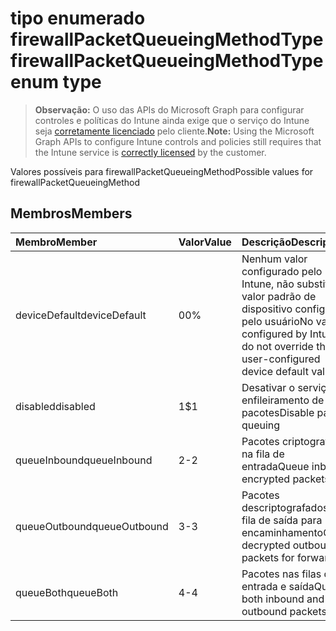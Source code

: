 # <a name="firewallpacketqueueingmethodtype-enum-type"></a><span data-ttu-id="d4b63-101">tipo enumerado firewallPacketQueueingMethodType</span><span class="sxs-lookup"><span data-stu-id="d4b63-101">firewallPacketQueueingMethodType enum type</span></span>

> <span data-ttu-id="d4b63-102">**Observação:** O uso das APIs do Microsoft Graph para configurar controles e políticas do Intune ainda exige que o serviço do Intune seja [corretamente licenciado](https://go.microsoft.com/fwlink/?linkid=839381) pelo cliente.</span><span class="sxs-lookup"><span data-stu-id="d4b63-102">**Note:** Using the Microsoft Graph APIs to configure Intune controls and policies still requires that the Intune service is [correctly licensed](https://go.microsoft.com/fwlink/?linkid=839381) by the customer.</span></span>

<span data-ttu-id="d4b63-103">Valores possíveis para firewallPacketQueueingMethod</span><span class="sxs-lookup"><span data-stu-id="d4b63-103">Possible values for firewallPacketQueueingMethod</span></span>
## <a name="members"></a><span data-ttu-id="d4b63-104">Membros</span><span class="sxs-lookup"><span data-stu-id="d4b63-104">Members</span></span>
|<span data-ttu-id="d4b63-105">Membro</span><span class="sxs-lookup"><span data-stu-id="d4b63-105">Member</span></span>|<span data-ttu-id="d4b63-106">Valor</span><span class="sxs-lookup"><span data-stu-id="d4b63-106">Value</span></span>|<span data-ttu-id="d4b63-107">Descrição</span><span class="sxs-lookup"><span data-stu-id="d4b63-107">Description</span></span>|
|:---|:---|:---|
|<span data-ttu-id="d4b63-108">deviceDefault</span><span class="sxs-lookup"><span data-stu-id="d4b63-108">deviceDefault</span></span>|<span data-ttu-id="d4b63-109">0</span><span class="sxs-lookup"><span data-stu-id="d4b63-109">0%</span></span>|<span data-ttu-id="d4b63-110">Nenhum valor configurado pelo Intune, não substituir o valor padrão de dispositivo configurado pelo usuário</span><span class="sxs-lookup"><span data-stu-id="d4b63-110">No value configured by Intune, do not override the user-configured device default value</span></span>|
|<span data-ttu-id="d4b63-111">disabled</span><span class="sxs-lookup"><span data-stu-id="d4b63-111">disabled</span></span>|<span data-ttu-id="d4b63-112">1</span><span class="sxs-lookup"><span data-stu-id="d4b63-112">$1</span></span>|<span data-ttu-id="d4b63-113">Desativar o serviço de enfileiramento de pacotes</span><span class="sxs-lookup"><span data-stu-id="d4b63-113">Disable packet queuing</span></span>|
|<span data-ttu-id="d4b63-114">queueInbound</span><span class="sxs-lookup"><span data-stu-id="d4b63-114">queueInbound</span></span>|<span data-ttu-id="d4b63-115">2</span><span class="sxs-lookup"><span data-stu-id="d4b63-115">-2</span></span>|<span data-ttu-id="d4b63-116">Pacotes criptografados na fila de entrada</span><span class="sxs-lookup"><span data-stu-id="d4b63-116">Queue inbound encrypted packets</span></span>|
|<span data-ttu-id="d4b63-117">queueOutbound</span><span class="sxs-lookup"><span data-stu-id="d4b63-117">queueOutbound</span></span>|<span data-ttu-id="d4b63-118">3</span><span class="sxs-lookup"><span data-stu-id="d4b63-118">-3</span></span>|<span data-ttu-id="d4b63-119">Pacotes descriptografados na fila de saída para encaminhamento</span><span class="sxs-lookup"><span data-stu-id="d4b63-119">Queue decrypted outbound packets for forwarding</span></span>|
|<span data-ttu-id="d4b63-120">queueBoth</span><span class="sxs-lookup"><span data-stu-id="d4b63-120">queueBoth</span></span>|<span data-ttu-id="d4b63-121">4</span><span class="sxs-lookup"><span data-stu-id="d4b63-121">-4</span></span>|<span data-ttu-id="d4b63-122">Pacotes nas filas de entrada e saída</span><span class="sxs-lookup"><span data-stu-id="d4b63-122">Queue both inbound and outbound packets</span></span>|



